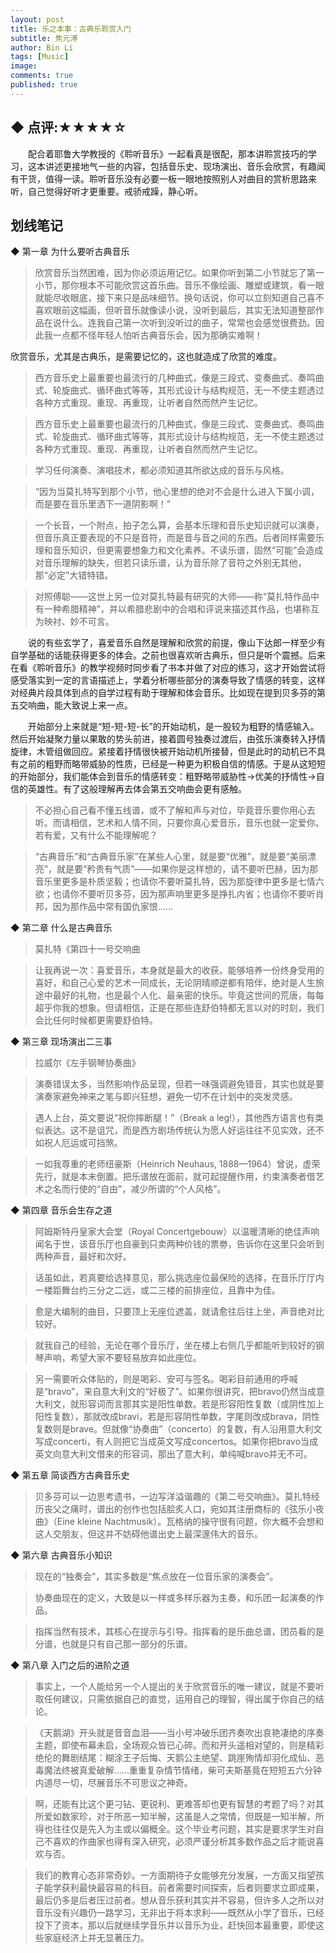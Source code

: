 ```yaml
---
layout: post
title: 乐之本事：古典乐聆赏入门
subtitle: 焦元溥
author: Bin Li
tags: [Music]
image: 
comments: true
published: true
---
```


## ◆ 点评:★★★★☆

　　配合着耶鲁大学教授的《聆听音乐》一起看真是很配，那本讲聆赏技巧的学习，这本讲述更接地气一些的内容，包括音乐史、现场演出、音乐会欣赏，有趣闻有干货，值得一读。聆听音乐没有必要一板一眼地按照别人对曲目的赏析思路来听，自己觉得好听才更重要。戒骄戒躁，静心听。

## 划线笔记

◆ 第一章 为什么要听古典音乐

> 欣赏音乐当然困难，因为你必须运用记忆。如果你听到第二小节就忘了第一小节，那你根本不可能欣赏这首乐曲。音乐不像绘画、雕塑或建筑，看一眼就能尽收眼底，接下来只是品味细节。换句话说，你可以立刻知道自己喜不喜欢眼前这幅画，但听音乐就像读小说，没听到最后，其实无法知道整部作品在说什么。连我自己第一次听到没听过的曲子，常常也会感觉很费劲。因此我一点都不怪年轻人怕听古典音乐会，因为那确实难啊！

欣赏音乐，尤其是古典乐，是需要记忆的，这也就造成了欣赏的难度。
> 西方音乐史上最重要也最流行的几种曲式，像是三段式、变奏曲式、奏鸣曲式、轮旋曲式、循环曲式等等，其形式设计与结构规范，无一不使主题透过各种方式重现、重现、再重现，让听者自然而然产生记忆。

> 西方音乐史上最重要也最流行的几种曲式，像是三段式、变奏曲式、奏鸣曲式、轮旋曲式、循环曲式等等，其形式设计与结构规范，无一不使主题透过各种方式重现、重现、再重现，让听者自然而然产生记忆。

> 学习任何演奏、演唱技术，都必须知道其所欲达成的音乐与风格。

> “因为当莫扎特写到那个小节，他心里想的绝对不会是什么进入下属小调，而是要在音乐里洒下一道阴影啊！”

> 一个长音，一个附点，拍子怎么算，会基本乐理和音乐史知识就可以演奏，但音乐真正要表现的不只是音符，而是音与音之间的东西。后者同样需要乐理和音乐知识，但更需要想象力和文化素养。不读乐谱，固然“可能”会造成对音乐理解的缺失，但若只读乐谱，认为音乐除了音符之外别无其他，那“必定”大错特错。

> 对照傅聪——这世上另一位对莫扎特最有研究的大师——称“莫扎特作品中有一种希腊精神”，并以希腊悲剧中的合唱和评说来描述其作品，也堪称互为映衬、妙不可言。

　　说的有些玄学了，喜爱音乐自然是理解和欣赏的前提，像山下达郎一样至少有自学基础的话能获得更多的体会。之前也很喜欢听古典乐，但只是听个震撼。后来在看《聆听音乐》的教学视频时同步看了书本并做了对应的练习，这才开始尝试将感受落实到一定的言语描述上，学着分析哪些部分的演奏导致了情感的转变，这样对经典片段具体到点的自学过程有助于理解和体会音乐。比如现在提到贝多芬的第五交响曲，能大致说上来一点。

　　开始部分上来就是“短-短-短-长”的开始动机，是一股较为粗野的情感输入。然后开始凝聚力量以果敢的势头前进，接着圆号独奏过渡后，由弦乐演奏转入抒情旋律，木管组做回应。紧接着抒情很快被开始动机所接替，但是此时的动机已不具有之前的粗野而略带威胁的性质，已经是一种更为积极自信的情感。于是从这短短的开始部分，我们能体会到音乐的情感转变：粗野略带威胁性->优美的抒情性->自信的英雄性。有了这般理解再去体会第五交响曲会更有感触。

> 不必担心自己看不懂五线谱，或不了解和声与对位，毕竟音乐要你用心去听。而请相信，艺术和人情不同，只要你真心爱音乐，音乐也就一定爱你。
若有爱，又有什么不能理解呢？

> “古典音乐”和“古典音乐家”在某些人心里，就是要“优雅”，就是要“美丽漂亮”，就是要“矜贵有气质”——如果你是这样想的，请不要听巴赫，因为那音乐里更多是朴质坚毅；也请你不要听莫扎特，因为那旋律中更多是七情六欲；也请你不要听贝多芬，因为那声响里更多是挣扎内省；也请你不要听肖邦，因为那作品中常有国仇家恨……


◆ 第二章 什么是古典音乐

> 莫扎特《第四十一号交响曲

> 让我再说一次：喜爱音乐，本身就是最大的收获。能够培养一份终身受用的喜好，和自己心爱的艺术一同成长，无论阴晴顺逆都有陪伴，绝对是人生旅途中最好的礼物，也是最个人化、最亲密的快乐。毕竟这世间的荒唐，每每超乎你我的想象。但请相信，正是在那些连舒伯特都无言以对的时刻，我们会比任何时候都更需要舒伯特。


◆ 第三章 现场演出二三事

> 拉威尔《左手钢琴协奏曲》

> 演奏错误太多，当然影响作品呈现，但若一味强调避免错音，其实也就是要演奏家避免神来之笔与即兴狂想，避免一切不在计划中的突发灵感。

> 遇人上台，英文要说“祝你摔断腿！”（Break a leg!），其他西方语言也有类似表达。这不是诅咒，而是西方剧场传统认为愿人好运往往不见实效，还不如祝人厄运或可挡煞。

> 一如我尊重的老师纽豪斯（Heinrich Neuhaus, 1888—1964）曾说，虚荣先行，就是本末倒置。把乐谱放在面前，就可起提醒作用，约束演奏者借艺术之名而行使的“自由”，减少所谓的“个人风格”。


◆ 第四章 音乐会生存之道

> 阿姆斯特丹皇家大会堂（Royal Concertgebouw）以温暖清晰的绝佳声响闻名于世，该音乐厅也自豪到只卖两种价钱的票劵，告诉你在这里只会听到两种声音，最好和次好。

> 话虽如此，若真要给选择意见，那么挑选座位最保险的选择，在音乐厅厅内一楼距舞台约三分之二远，或二三楼的前排座位，且靠中为佳。

> 愈是大编制的曲目，只要顶上无座位遮盖，就请愈往后往上坐，声音绝对比较好。

> 就我自己的经验，无论在哪个音乐厅，坐在楼上右侧几乎都能听到较好的钢琴声响，希望大家不要轻易放弃如此座位。

> 另一需要听众体贴的，则是喝彩、安可与签名。喝彩目前通用的呼喊是“bravo”，来自意大利文的“好极了”。如果你很讲究，把bravo仍然当成意大利文，就形容词而言那其实是阳性单数。若是形容阳性复数（或阴性加上阳性复数），那就改成bravi，若是形容阴性单数，字尾则改成brava，阴性复数则是brave。但就像“协奏曲”（concerto）的复数，有人沿用意大利文写成concerti，有人则把它当成英文写成concertos。如果你把bravo当成英文向意大利文借来的形容词，那出了意大利，单纯喊bravo并无不可。


◆ 第五章 简谈西方古典音乐史

> 贝多芬可以一边思考遗书，一边写洋溢谐趣的《第二号交响曲》。莫扎特经历丧父之痛时，谱出的创作也包括脍炙人口，宛如其注册商标的《弦乐小夜曲》（Eine kleine Nachtmusik）。瓦格纳的操守很有问题，你大概不会想和这人交朋友，但这并不妨碍他谱出史上最深邃伟大的音乐。


◆ 第六章 古典音乐小知识

> 现在的“独奏会”，其实多数是“焦点放在一位音乐家的演奏会”。

> 协奏曲现在的定义，大致是以一样或多样乐器为主奏，和乐团一起演奏的作品。

> 指挥当然有技术，其核心在提示与引导。指挥看的是乐曲总谱，团员看的是分谱，也就是只有自己那一部分的乐谱。


◆ 第八章 入门之后的进阶之道

> 事实上，一个人能给另一个人提出的关于欣赏音乐的唯一建议，就是不要听取任何建议，只需依据自己的直觉，运用自己的理智，得出属于你自己的结论。

> 《天鹅湖》开头就是音音血泪——当小号冲破乐团齐奏吹出哀艳凄绝的序奏主题，即使布幕未启，全场观众皆已心碎。而和开头遥相对望的，则是精彩绝伦的舞剧结尾：糊涂王子后悔、天鹅公主绝望、跳崖殉情却羽化成仙、恶毒魔法终被真爱破解……重重复杂情节情绪，柴可夫斯基竟在短短五六分钟内道尽一切，尽展音乐不可思议之神奇。

> 啊，还能有比这个更刁钻、更锐利、更难答却也更有智慧的考题了吗？对其所爱如数家珍，对于所恶一知半解，这虽是人之常情，但既是一知半解，所得也往往仅是先入为主或以偏概全。这个毕业考问题，其实是要求学生对自己不喜欢的作曲家也得有深入研究，必须严谨分析其多数作品之后才能说喜欢与否。

> 我们的教育心态非常奇妙。一方面期待子女能够充分发展，一方面又指望孩子能学获利最快最容易的科目。前者需要时间探索，后者则要求立即成果，最后仍多是后者压过前者。想从音乐获利其实并不容易，但许多人之所以对音乐没有兴趣仍一路学习，无非出于将本求利——既然从小学了音乐，已经投下了资本，那以后就继续学音乐并以音乐为业，赶快回本最重要，即使这些家庭经济上并无显著压力。


